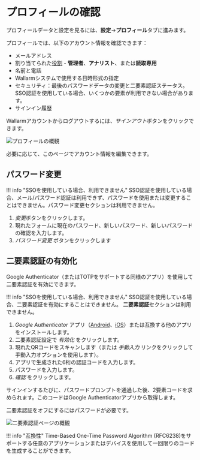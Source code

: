 [link-2fa-android-app]:     https://play.google.com/store/apps/details?id=com.google.android.apps.authenticator2&hl=ja
[link-2fa-ios-app]:         https://apps.apple.com/en/app/google-authenticator/id388497605

[img-profile]:              ../../images/user-guides/settings/profile.png
[img-2fa-page]:             ../../images/user-guides/settings/2fa-page.png

# プロフィールの確認

プロフィールデータと設定を見るには、**設定**→**プロフィール**タブに進みます。

プロフィールでは、以下のアカウント情報を確認できます：

* メールアドレス
* 割り当てられた[役割](users.md#user-roles) - **管理者**、**アナリスト**、または**読取専用**
* 名前と電話
* Wallarmシステムで使用する日時形式の指定
* セキュリティ：最後のパスワードデータの変更と二要素認証ステータス。SSO認証を使用している場合、いくつかの要素が利用できない場合があります。
* サインイン履歴

Wallarmアカウントからログアウトするには、*サインアウト*ボタンをクリックできます。

![プロフィールの概観][img-profile]

必要に応じて、このページでアカウント情報を編集できます。

## パスワード変更

!!! info "SSOを使用している場合、利用できません"
    SSO認証を使用している場合、メール/パスワード認証は利用できず、パスワードを使用または変更することはできません。パスワード変更セクションは利用できません。

1. *変更*ボタンをクリックします。
1. 現れたフォームに現在のパスワード、新しいパスワード、新しいパスワードの確認を入力します。
1. *パスワード変更* ボタンをクリックします

## 二要素認証の有効化

Google Authenticator（またはTOTPをサポートする同様のアプリ）を使用して二要素認証を有効にできます。

!!! info "SSOを使用している場合、利用できません"
    SSO認証を使用している場合、二要素認証を有効にすることはできません。 **二要素認証**セクションは利用できません。

1. *Google Authenticator* アプリ（[Android][link-2fa-android-app]、[iOS][link-2fa-ios-app]）または互換する他のアプリをインストールします。
1. 二要素認証設定で *有効化* をクリックします。
1. 現れたQRコードをスキャンします（または *手動入力* リンクをクリックして手動入力オプションを使用します）。
1. アプリで生成された6桁の認証コードを入力します。
1. パスワードを入力します。
1. *確認* をクリックします。

サインインするたびに、パスワードプロンプトを通過した後、2要素コードを求められます。このコードはGoogle Authenticatorアプリから取得します。

二要素認証をオフにするにはパスワードが必要です。

![二要素認証ページの概観][img-2fa-page]

!!! info "互換性"
    Time-Based One-Time Password Algorithm (RFC6238)をサポートする任意のアプリケーションまたはデバイスを使用して一回限りのコードを生成することができます。